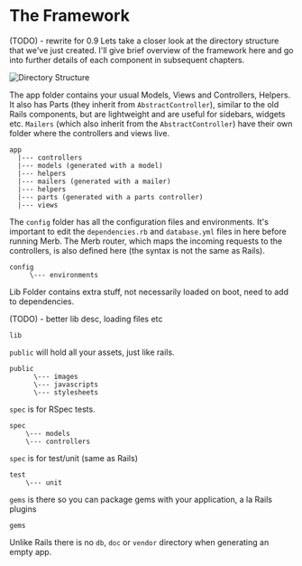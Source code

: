 # The Framework
(TODO) - rewrite for 0.9
Lets take a closer look at the directory structure that we've just created. I'll give brief overview of the framework here and go into further details of each component in subsequent chapters.

![Directory Structure](Assets/merb-gen1.png)

The app folder contains your usual Models, Views and Controllers, Helpers. It also has Parts (they inherit from `AbstractController`), similar to the old Rails components, but are lightweight and are useful for sidebars, widgets etc. `Mailers` (which also inherit from the `AbstractController`) have their own folder where the controllers and views live. 

    app
      |--- controllers
      |--- models (generated with a model)
      |--- helpers
      |--- mailers (generated with a mailer)
      |--- helpers
      |--- parts (generated with a parts controller)
      |--- views

The `config` folder has all the configuration files and environments. It's important to edit the `dependencies.rb` and `database.yml` files in here before running Merb. The Merb router, which maps the incoming requests to the controllers, is also defined here (the syntax is not the same as Rails). 

    config
         \--- environments

Lib Folder contains extra stuff, not necessarily loaded on boot, need to add to dependencies. 

(TODO) - better lib desc, loading files etc
    
    lib
    
`public` will hold all your assets, just like rails. 
    
    public
          \--- images
          \--- javascripts
          \--- stylesheets
    
`spec` is for RSpec tests.
    
    spec
        \--- models
        \--- controllers
    
`spec` is for test/unit (same as Rails)
    
    test
        \--- unit
        
`gems` is there so you can package gems with your application, a la Rails plugins
    
    gems
    
 
Unlike Rails there is no `db`, `doc` or `vendor` directory when generating an empty app.